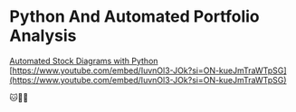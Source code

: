 # Python And Automated Portfolio Analysis

[Automated Stock Diagrams with Python](https://www.vitoshacademy.com/automated-stock-diagrams-with-python/)
[https://www.youtube.com/embed/IuvnOl3-JOk?si=ON-kueJmTraWTpSG](https://www.youtube.com/embed/IuvnOl3-JOk?si=ON-kueJmTraWTpSG)

:cat::dog::banana:
